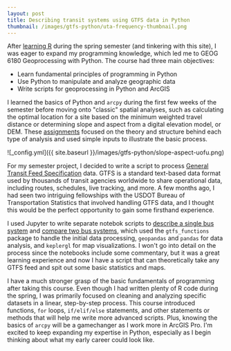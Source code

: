 ```yaml
---
layout: post
title: Describing transit systems using GTFS data in Python
thumbnail: /images/gtfs-python/uta-frequency-thumbnail.png
---
```


After [learning R](https://dritter4.github.io/transit-suitability-slco-background/) during the spring semester (and tinkering with this site), I was eager to expand my programming knowledge, which led me to GEOG 6180 Geoprocessing with Python. The course had three main objectives: 
* Learn fundamental principles of programming in Python
* Use Python to manipulate and analyze geographic data
* Write scripts for geoprocessing in Python and ArcGIS

I learned the basics of Python and `arcpy` during the first few weeks of the semester before moving onto "classic" spatial analyses, such as calculating the optimal location for a site based on the minimum weighted travel distance or determining slope and aspect from a digital elevation model, or DEM. These [assignments](https://github.com/dritter4/GEOG-6180/tree/main/Assignments) focused on the theory and structure behind each type of analysis and used simple inputs to illustrate the basic process.

![_config.yml]({{ site.baseurl }}/images/gtfs-python/slope-aspect-uofu.png)

For my semester project, I decided to write a script to process [General Transit Feed Specification](https://gtfs.org/) data. GTFS is a standard text-based data format used by thousands of transit agencies worldwide to share operational data, including routes, schedules, live tracking, and more. A few months ago, I had seen two intriguing fellowships with the USDOT Bureau of Transportation Statistics that involved handling GTFS data, and I thought this would be the perfect opportunity to gain some firsthand experience.

I used Jupyter to write separate notebok scripts to [describe a single bus system](https://github.com/dritter4/GEOG-6180/blob/main/Describe-System-GTFS/GEOG6180_GTFS-Describe.ipynb) and [compare two bus systems](https://github.com/dritter4/GEOG-6180/blob/main/Compare-Systems-GTFS/GEOG6180_GTFS-Compare.ipynb), which used the `gtfs_functions` package to handle the initial data processing, `geopandas` and `pandas` for data analysis, and `keplergl` for map visualizations. I won't go into detail on the process since the notebooks include some commentary, but it was a great learning experience and now I have a script that can theoretically take any GTFS feed and spit out some basic statistics and maps.

I have a much stronger grasp of the basic fundamentals of programming after taking this course. Even though I had written plenty of R code during the spring, I was primarily focused on cleaning and analyzing specific datasets in a linear, step-by-step process. This course introduced functions, `for` loops, `if/elif/else` statements, and other statements or methods that will help me write more advanced scripts. Plus, knowing the basics of `arcpy` will be a gamechanger as I work more in ArcGIS Pro. I'm excited to keep expanding my expertise in Python, especially as I begin thinking about what my early career could look like.
